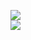 [![](https://img.shields.io/badge/Made%20With-Github%20Spray-lightgrey.svg?style=for-the-badge&logo=github)](https://github.com/Annihil/github-spray#28224)  
[![](https://i.imgur.com/2DrTn0Z.gif)](https://github.com/Annihil/github-spray)